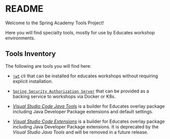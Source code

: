 # README

Welcome to the Spring Academy Tools Project!

Here you will find specialty tools,
mostly for use by Educates workshop environments.

## Tools Inventory

The following are tools you will find here:

-   [`jwt`](./course-secure-rest-api-oauth2-tools/jwt-cli-arm64/README.md) cli that can be installed for educates workshops without requiring explicit installation.

-   [`Spring Security Authorization Server`](./course-secure-rest-api-oauth2-tools/sso) that can be provided as a backing service to workshops 
    via Docker or K8s.

-   [*Visual Studio Code Java Tools*](./vscode-tools/README.md) is a builder for Educates overlay package including Java Developer Package
    extensions and default settings.

-   [*Visual Studio Code Extensions*](./github/workflows/vs-code-extensions.yml) is a builder for Educates overlay package including Java Developer Package
    extensions.
    It is deprecated by the *Visual Studio Java Tools* and will be removed in a future release.
